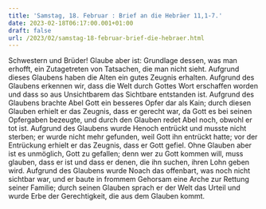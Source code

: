 ```yaml
---
title: 'Samstag, 18. Februar : Brief an die Hebräer 11,1-7.'
date: 2023-02-18T06:17:00.001+01:00
draft: false
url: /2023/02/samstag-18-februar-brief-die-hebraer.html
---
```


Schwestern und Brüder! Glaube aber ist: Grundlage dessen, was man erhofft, ein Zutagetreten von Tatsachen, die man nicht sieht. Aufgrund dieses Glaubens haben die Alten ein gutes Zeugnis erhalten. Aufgrund des Glaubens erkennen wir, dass die Welt durch Gottes Wort erschaffen worden und dass so aus Unsichtbarem das Sichtbare entstanden ist. Aufgrund des Glaubens brachte Abel Gott ein besseres Opfer dar als Kain; durch diesen Glauben erhielt er das Zeugnis, dass er gerecht war, da Gott es bei seinen Opfergaben bezeugte, und durch den Glauben redet Abel noch, obwohl er tot ist. Aufgrund des Glaubens wurde Henoch entrückt und musste nicht sterben; er wurde nicht mehr gefunden, weil Gott ihn entrückt hatte; vor der Entrückung erhielt er das Zeugnis, dass er Gott gefiel. Ohne Glauben aber ist es unmöglich, Gott zu gefallen; denn wer zu Gott kommen will, muss glauben, dass er ist und dass er denen, die ihn suchen, ihren Lohn geben wird. Aufgrund des Glaubens wurde Noach das offenbart, was noch nicht sichtbar war, und er baute in frommem Gehorsam eine Arche zur Rettung seiner Familie; durch seinen Glauben sprach er der Welt das Urteil und wurde Erbe der Gerechtigkeit, die aus dem Glauben kommt.